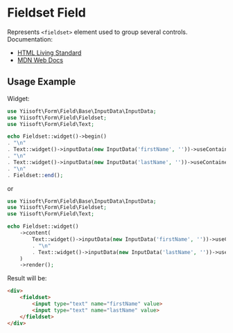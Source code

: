 # Fieldset Field

Represents `<fieldset>` element used to group several controls. Documentation:

- [HTML Living Standard](https://html.spec.whatwg.org/multipage/form-elements.html#the-fieldset-element)
- [MDN Web Docs](https://developer.mozilla.org/docs/Web/HTML/Element/fieldset)

## Usage Example

Widget:

```php
use Yiisoft\Form\Field\Base\InputData\InputData;
use Yiisoft\Form\Field\Fieldset;
use Yiisoft\Form\Field\Text;

echo Fieldset::widget()->begin()
. "\n"
. Text::widget()->inputData(new InputData('firstName', ''))->useContainer(false),
. "\n"
. Text::widget()->inputData(new InputData('lastName', ''))->useContainer(false),
. "\n"
. Fieldset::end();
```

or

```php
use Yiisoft\Form\Field\Base\InputData\InputData;
use Yiisoft\Form\Field\Fieldset;
use Yiisoft\Form\Field\Text;

echo Fieldset::widget()
    ->content(
        Text::widget()->inputData(new InputData('firstName', ''))->useContainer(false),
        . "\n"
        . Text::widget()->inputData(new InputData('lastName', ''))->useContainer(false),
    )
    ->render();

```

Result will be:

```html
<div>
    <fieldset>
        <input type="text" name="firstName" value>
        <input type="text" name="lastName" value>
    </fieldset>
</div>
```
